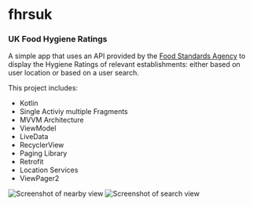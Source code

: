 # fhrsuk
### UK Food Hygiene Ratings

A simple app that uses an API provided by the [Food Standards Agency](https://ratings.food.gov.uk/) to display the Hygiene Ratings 
of relevant establishments: either based on user location or based on a user search.

This project includes:
- Kotlin
- Single Activiy multiple Fragments
- MVVM Architecture
- ViewModel
- LiveData
- RecyclerView
- Paging Library
- Retrofit
- Location Services
- ViewPager2

![Screenshot of nearby view](https://i.imgur.com/dAem2Up.png) ![Screenshot of search view](https://i.imgur.com/0UB7rM1.png)
